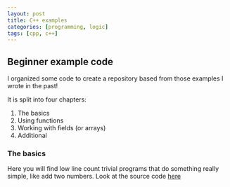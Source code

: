```yaml
---
layout: post
title: C++ examples
categories: [programming, logic]
tags: [cpp, c++]
---
```


## Beginner example code
I organized some code to create a repository based from those examples I wrote in the past!

It is split into four chapters:

1. The basics
2. Using functions
3. Working with fields (or arrays)
4. Additional

### The basics
Here you will find low line count trivial programs that do something really simple, like add two numbers. Look at the source code [here](https://github.com/)
